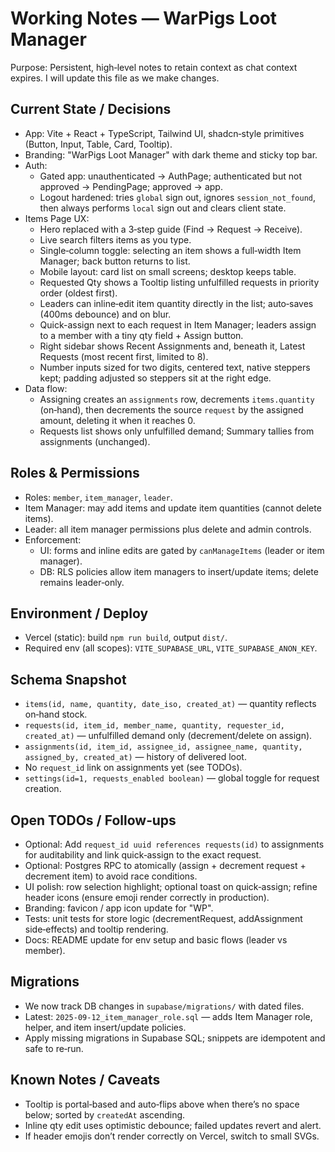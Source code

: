 # Working Notes — WarPigs Loot Manager

Purpose: Persistent, high‑level notes to retain context as chat context expires. I will update this file as we make changes.

## Current State / Decisions

- App: Vite + React + TypeScript, Tailwind UI, shadcn‑style primitives (Button, Input, Table, Card, Tooltip).
- Branding: "WarPigs Loot Manager" with dark theme and sticky top bar.
- Auth:
  - Gated app: unauthenticated → AuthPage; authenticated but not approved → PendingPage; approved → app.
  - Logout hardened: tries `global` sign out, ignores `session_not_found`, then always performs `local` sign out and clears client state.
- Items Page UX:
  - Hero replaced with a 3‑step guide (Find → Request → Receive).
  - Live search filters items as you type.
  - Single‑column toggle: selecting an item shows a full‑width Item Manager; back button returns to list.
  - Mobile layout: card list on small screens; desktop keeps table.
  - Requested Qty shows a Tooltip listing unfulfilled requests in priority order (oldest first).
  - Leaders can inline‑edit item quantity directly in the list; auto‑saves (400ms debounce) and on blur.
  - Quick-assign next to each request in Item Manager; leaders assign to a member with a tiny qty field + Assign button.
  - Right sidebar shows Recent Assignments and, beneath it, Latest Requests (most recent first, limited to 8).
  - Number inputs sized for two digits, centered text, native steppers kept; padding adjusted so steppers sit at the right edge.
- Data flow:
  - Assigning creates an `assignments` row, decrements `items.quantity` (on‑hand), then decrements the source `request` by the assigned amount, deleting it when it reaches 0.
  - Requests list shows only unfulfilled demand; Summary tallies from assignments (unchanged).

## Roles & Permissions

- Roles: `member`, `item_manager`, `leader`.
- Item Manager: may add items and update item quantities (cannot delete items).
- Leader: all item manager permissions plus delete and admin controls.
- Enforcement:
  - UI: forms and inline edits are gated by `canManageItems` (leader or item manager).
  - DB: RLS policies allow item managers to insert/update items; delete remains leader‑only.

## Environment / Deploy

- Vercel (static): build `npm run build`, output `dist/`.
- Required env (all scopes): `VITE_SUPABASE_URL`, `VITE_SUPABASE_ANON_KEY`.

## Schema Snapshot

- `items(id, name, quantity, date_iso, created_at)` — quantity reflects on‑hand stock.
- `requests(id, item_id, member_name, quantity, requester_id, created_at)` — unfulfilled demand only (decrement/delete on assign).
- `assignments(id, item_id, assignee_id, assignee_name, quantity, assigned_by, created_at)` — history of delivered loot.
- No `request_id` link on assignments yet (see TODOs).
- `settings(id=1, requests_enabled boolean)` — global toggle for request creation.

## Open TODOs / Follow‑ups

- Optional: Add `request_id uuid references requests(id)` to assignments for auditability and link quick‑assign to the exact request.
- Optional: Postgres RPC to atomically (assign + decrement request + decrement item) to avoid race conditions.
- UI polish: row selection highlight; optional toast on quick‑assign; refine header icons (ensure emoji render correctly in production).
- Branding: favicon / app icon update for "WP".
- Tests: unit tests for store logic (decrementRequest, addAssignment side‑effects) and tooltip rendering.
- Docs: README update for env setup and basic flows (leader vs member).

## Migrations

- We now track DB changes in `supabase/migrations/` with dated files.
- Latest: `2025-09-12_item_manager_role.sql` — adds Item Manager role, helper, and item insert/update policies.
- Apply missing migrations in Supabase SQL; snippets are idempotent and safe to re‑run.

## Known Notes / Caveats

- Tooltip is portal‑based and auto‑flips above when there’s no space below; sorted by `createdAt` ascending.
- Inline qty edit uses optimistic debounce; failed updates revert and alert.
- If header emojis don’t render correctly on Vercel, switch to small SVGs.
